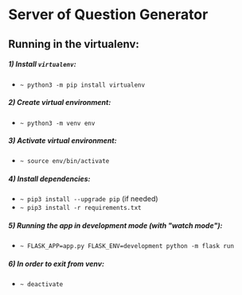 # Server of Question Generator

## Running in the virtualenv:

##### 1) Install `virtualenv`:

-   `~ python3 -m pip install virtualenv`

##### 2) Create virtual environment:

-   `~ python3 -m venv env`

##### 3) Activate virtual environment:

-   `~ source env/bin/activate`

##### 4) Install dependencies:

-   `~ pip3 install --upgrade pip` (if needed)
-   `~ pip3 install -r requirements.txt`

##### 5) Running the app in development mode (with "watch mode"):

-   `~ FLASK_APP=app.py FLASK_ENV=development python -m flask run`

##### 6) In order to exit from venv:

-   `~ deactivate`
